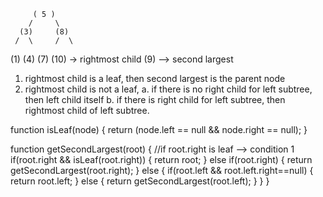          ( 5 )
        /     \
      (3)     (8)
     /  \     /  \
   (1)  (4) (7)  (10)   -> rightmost child
               (9) --> second largest



1. rightmost child is a leaf, then second largest is the parent node
2. rightmost child is not a leaf, 
        a. if there is no right child for left subtree, then left child itself
        b. if there is right child for left subtree, then rightmost child of left subtree.


function isLeaf(node) {
  return (node.left == null && node.right == null);
}

function getSecondLargest(root) {
  //if root.right is leaf --> condition 1
  if(root.right && isLeaf(root.right)) {
    return root;
  } else if(root.right) {
    return getSecondLargest(root.right);
  }
  else {
    if(root.left && root.left.right==null) {
      return root.left;
    } else {
      return getSecondLargest(root.left);
    }
  }
}
